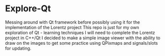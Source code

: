 # Explore-Qt
Messing around with Qt framework before possibly using it for the implementation of the Lorentz project
This repo is just for my own exploration of Qt - learning techniques I will need to complete the Lorentz project in C++/Qt
I decided to make a simple image viewer with the ability to draw on the images to get some practice using QPixmaps and signals/slots
for updating.

